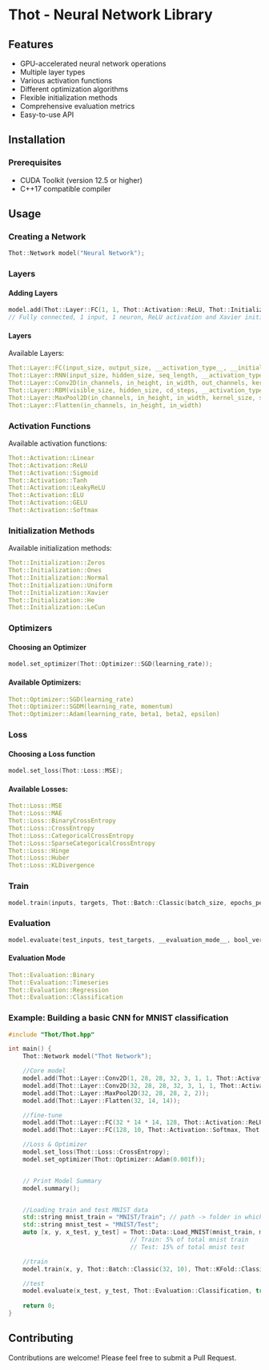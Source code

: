 ﻿# Thot - Neural Network Library


## Features

- GPU-accelerated neural network operations
- Multiple layer types
- Various activation functions
- Different optimization algorithms
- Flexible initialization methods
- Comprehensive evaluation metrics
- Easy-to-use API

## Installation

### Prerequisites
- CUDA Toolkit (version 12.5 or higher)
- C++17 compatible compiler

## Usage

### Creating a Network

```cpp
Thot::Network model("Neural Network");
```

### Layers
#### Adding Layers
```cpp
model.add(Thot::Layer::FC(1, 1, Thot::Activation::ReLU, Thot::Initialization::Xavier));
// Fully connected, 1 input, 1 neuron, ReLU activation and Xavier initialization
```

#### Layers
Available Layers:
```yaml
Thot::Layer::FC(input_size, output_size, __activation_type__, __initialization_type__)
Thot::Layer::RNN(input_size, hidden_size, seq_length, __activation_type__, __initialization_type__)
Thot::Layer::Conv2D(in_channels, in_height, in_width, out_channels, kernel_size, stride, padding, __activation_type__, __initialization_type__, "Layer Name")
Thot::Layer::RBM(visible_size, hidden_size, cd_steps, __activation_type__, __initialization_type__, "Layer Name")
Thot::Layer::MaxPool2D(in_channels, in_height, in_width, kernel_size, stride)
Thot::Layer::Flatten(in_channels, in_height, in_width)
```


### Activation Functions
Available activation functions:
```yaml
Thot::Activation::Linear
Thot::Activation::ReLU
Thot::Activation::Sigmoid
Thot::Activation::Tanh
Thot::Activation::LeakyReLU
Thot::Activation::ELU
Thot::Activation::GELU
Thot::Activation::Softmax
```

### Initialization Methods
Available initialization methods:
```yaml
Thot::Initialization::Zeros
Thot::Initialization::Ones
Thot::Initialization::Normal
Thot::Initialization::Uniform
Thot::Initialization::Xavier
Thot::Initialization::He
Thot::Initialization::LeCun
```

### Optimizers
#### Choosing an Optimizer
```cpp
model.set_optimizer(Thot::Optimizer::SGD(learning_rate));
```
#### Available Optimizers:
```yaml
Thot::Optimizer::SGD(learning_rate)
Thot::Optimizer::SGDM(learning_rate, momentum)
Thot::Optimizer::Adam(learning_rate, beta1, beta2, epsilon)
```


### Loss
#### Choosing a Loss function
```cpp
model.set_loss(Thot::Loss::MSE);
```
#### Available Losses:
```yaml
Thot::Loss::MSE
Thot::Loss::MAE
Thot::Loss::BinaryCrossEntropy
Thot::Loss::CrossEntropy
Thot::Loss::CategoricalCrossEntropy
Thot::Loss::SparseCategoricalCrossEntropy
Thot::Loss::Hinge
Thot::Loss::Huber
Thot::Loss::KLDivergence
```



### Train
```cpp
model.train(inputs, targets, Thot::Batch::Classic(batch_size, epochs_per_fold), Thot::KFold::Classic(folds), verbose_every_n_epoch, bool_verbose);
```


### Evaluation
```cpp
model.evaluate(test_inputs, test_targets, __evaluation_mode__, bool_verbose);
```
#### Evaluation Mode
```yaml
Thot::Evaluation::Binary
Thot::Evaluation::Timeseries
Thot::Evaluation::Regression
Thot::Evaluation::Classification
```

### Example: Building a basic CNN for MNIST classification

```cpp
#include "Thot/Thot.hpp"

int main() {
	Thot::Network model("Thot Network");

    //Core model
    model.add(Thot::Layer::Conv2D(1, 28, 28, 32, 3, 1, 1, Thot::Activation::ReLU, Thot::Initialization::He));
    model.add(Thot::Layer::Conv2D(32, 28, 28, 32, 3, 1, 1, Thot::Activation::ReLU, Thot::Initialization::He));
    model.add(Thot::Layer::MaxPool2D(32, 28, 28, 2, 2));
    model.add(Thot::Layer::Flatten(32, 14, 14));

    //fine-tune
    model.add(Thot::Layer::FC(32 * 14 * 14, 128, Thot::Activation::ReLU, Thot::Initialization::He));
    model.add(Thot::Layer::FC(128, 10, Thot::Activation::Softmax, Thot::Initialization::Xavier));

    //Loss & Optimizer
    model.set_loss(Thot::Loss::CrossEntropy);
    model.set_optimizer(Thot::Optimizer::Adam(0.001f));


    // Print Model Summary
	model.summary();


    //Loading train and test MNIST data
	std::string mnist_train = "MNIST/Train"; // path -> folder in which files are
	std::string mnist_test = "MNIST/Test";
    auto [x, y, x_test, y_test] = Thot::Data::Load_MNIST(mnist_train, mnist_test, 0.05f, 0.15f);
								  // Train: 5% of total mnist train
								  // Test: 15% of total mnist test

    //train
    model.train(x, y, Thot::Batch::Classic(32, 10), Thot::KFold::Classic(5), 1, true);

    //test
    model.evaluate(x_test, y_test, Thot::Evaluation::Classification, true);
    
	return 0;
}

```




## Contributing

Contributions are welcome! Please feel free to submit a Pull Request. 
